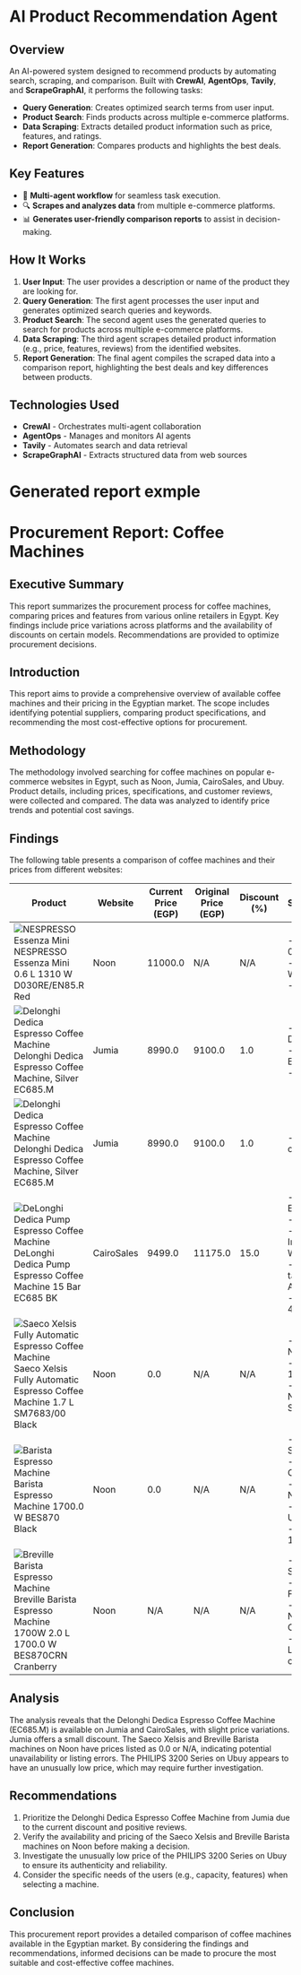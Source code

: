 # AI Product Recommendation Agent

## Overview
An AI-powered system designed to recommend products by automating search, scraping, and comparison. Built with **CrewAI**, **AgentOps**, **Tavily**, and **ScrapeGraphAI**, it performs the following tasks:

- **Query Generation**: Creates optimized search terms from user input.
- **Product Search**: Finds products across multiple e-commerce platforms.
- **Data Scraping**: Extracts detailed product information such as price, features, and ratings.
- **Report Generation**: Compares products and highlights the best deals.

## Key Features
- 🔄 **Multi-agent workflow** for seamless task execution.
- 🔍 **Scrapes and analyzes data** from multiple e-commerce platforms.
- 📊 **Generates user-friendly comparison reports** to assist in decision-making.

## How It Works
1. **User Input**: The user provides a description or name of the product they are looking for.
2. **Query Generation**: The first agent processes the user input and generates optimized search queries and keywords.
3. **Product Search**: The second agent uses the generated queries to search for products across multiple e-commerce platforms.
4. **Data Scraping**: The third agent scrapes detailed product information (e.g., price, features, reviews) from the identified websites.
5. **Report Generation**: The final agent compiles the scraped data into a comparison report, highlighting the best deals and key differences between products.

## Technologies Used
- **CrewAI** - Orchestrates multi-agent collaboration
- **AgentOps** - Manages and monitors AI agents
- **Tavily** - Automates search and data retrieval
- **ScrapeGraphAI** - Extracts structured data from web sources





# Generated report exmple

# Procurement Report: Coffee Machines

## Executive Summary

This report summarizes the procurement process for coffee machines, comparing prices and features from various online retailers in Egypt. Key findings include price variations across platforms and the availability of discounts on certain models. Recommendations are provided to optimize procurement decisions.

## Introduction

This report aims to provide a comprehensive overview of available coffee machines and their pricing in the Egyptian market. The scope includes identifying potential suppliers, comparing product specifications, and recommending the most cost-effective options for procurement.

## Methodology

The methodology involved searching for coffee machines on popular e-commerce websites in Egypt, such as Noon, Jumia, CairoSales, and Ubuy. Product details, including prices, specifications, and customer reviews, were collected and compared. The data was analyzed to identify price trends and potential cost savings.

## Findings

The following table presents a comparison of coffee machines and their prices from different websites:

| Product | Website | Current Price (EGP) | Original Price (EGP) | Discount (%) | Specifications | Agent Recommendation Rank | Agent Notes |
|---------|---------|---------------------|----------------------|--------------|----------------|---------------------------|-------------|
| ![NESPRESSO Essenza Mini](https://f.nooncdn.com/p/v1637142818/N12520634A_1.jpg?format=avif&width=800) NESPRESSO Essenza Mini 0.6 L 1310 W D030RE/EN85.R Red | Noon | 11000.0 | N/A | N/A | - Capacity: 0.6 L<br> - Power: 1310 W<br> - Color: Red | 3 | - Compact design<br> - Good for small spaces |
| ![Delonghi Dedica Espresso Coffee Machine](https://eg.jumia.is/unsafe/fit-in/500x500/filters:fill%28white%29/product/39/9459811/1.jpg?7251) Delonghi Dedica Espresso Coffee Machine, Silver EC685.M | Jumia | 8990.0 | 9100.0 | 1.0 | - Brand: De'Longhi<br> - Model: EC685.M<br> - Color: Silver | 4 | - Highly rated with 5 out of 5 stars<br> - Currently on discount. |
| ![Delonghi Dedica Espresso Coffee Machine](https://btech.com/media/catalog/product/cache/9ac35d44fbf9ab480e3973716ba09643/2/2/223687_oj4n6wcuvrvvp6sk.png) Delonghi Dedica Espresso Coffee Machine, Silver EC685.M | Jumia | 8990.0 | 9100.0 | 1.0 | - Rating: 5 out of 5(2) | 3 | - Good reviews |
| ![DeLonghi Dedica Pump Espresso Coffee Machine](https://cairosales.com/113638-large_default/delonghi-dedica-pump-espresso-coffee-machine-15-bar-ec685-bk.jpg) DeLonghi Dedica Pump Espresso Coffee Machine 15 Bar EC685 BK | CairoSales | 9499.0 | 11175.0 | 15.0 | - Model: EC685 BK<br> - Color: Black<br> - Warranty: International Warranty<br> - Coffee tamper: Accessory<br> - Weight (Kg): 4.2 | 4 | - Discounted price<br> - International warranty |
| ![Saeco Xelsis Fully Automatic Espresso Coffee Machine](https://f.nooncdn.com/p/v1576650542/N32598803A_1.jpg?format=jpg&width=240) Saeco Xelsis Fully Automatic Espresso Coffee Machine 1.7 L SM7683/00 Black | Noon | 0.0 | N/A | N/A | - Colour Name: Black<br> - Capacity: 1.7 L<br> - Model Number: SM7683/00 | 2 | - Fully automatic<br> - Large capacity |
| ![Barista Espresso Machine](https://f.nooncdn.com/p/v1635188547/N14047025A_1.jpg?format=avif&width=240) Barista Espresso Machine 1700.0 W BES870 Black | Noon | 0.0 | N/A | N/A | - Material: Stainless Steel<br> - Installation: Countertop<br> - Colour Name: Black<br> - Energy Used: Electric<br> - Wattage: 1700 W | 4 | - Stainless steel<br> - High wattage |
| ![Breville Barista Espresso Machine](https://f.nooncdn.com/p/v1607612986/N30157259A_1.jpg?format=jpg&width=240) Breville Barista Espresso Machine 1700W 2.0 L 1700.0 W BES870CRN Cranberry | Noon | N/A | N/A | N/A | - Material: Stainless Steel<br> - Installation: Freestanding<br> - Colour Name: Cranberry<br> - Product Length: 40.7 cm | 3 | - Stainless steel<br> - High wattage |

## Analysis

The analysis reveals that the Delonghi Dedica Espresso Coffee Machine (EC685.M) is available on Jumia and CairoSales, with slight price variations. Jumia offers a small discount. The Saeco Xelsis and Breville Barista machines on Noon have prices listed as 0.0 or N/A, indicating potential unavailability or listing errors. The PHILIPS 3200 Series on Ubuy appears to have an unusually low price, which may require further investigation.

## Recommendations

1. Prioritize the Delonghi Dedica Espresso Coffee Machine from Jumia due to the current discount and positive reviews.
2. Verify the availability and pricing of the Saeco Xelsis and Breville Barista machines on Noon before making a decision.
3. Investigate the unusually low price of the PHILIPS 3200 Series on Ubuy to ensure its authenticity and reliability.
4. Consider the specific needs of the users (e.g., capacity, features) when selecting a machine.

## Conclusion

This procurement report provides a detailed comparison of coffee machines available in the Egyptian market. By considering the findings and recommendations, informed decisions can be made to procure the most suitable and cost-effective coffee machines.
